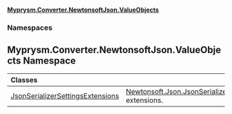 #### [Myprysm.Converter.NewtonsoftJson.ValueObjects](index.md 'index')
### Namespaces
<a name='Myprysm_Converter_NewtonsoftJson_ValueObjects'></a>
## Myprysm.Converter.NewtonsoftJson.ValueObjects Namespace

| Classes | |
| :--- | :--- |
| [JsonSerializerSettingsExtensions](Myprysm_Converter_NewtonsoftJson_ValueObjects_JsonSerializerSettingsExtensions.md 'Myprysm.Converter.NewtonsoftJson.ValueObjects.JsonSerializerSettingsExtensions') | [Newtonsoft.Json.JsonSerializerSettings](https://docs.microsoft.com/en-us/dotnet/api/Newtonsoft.Json.JsonSerializerSettings 'Newtonsoft.Json.JsonSerializerSettings') extensions.<br/>             |
  
